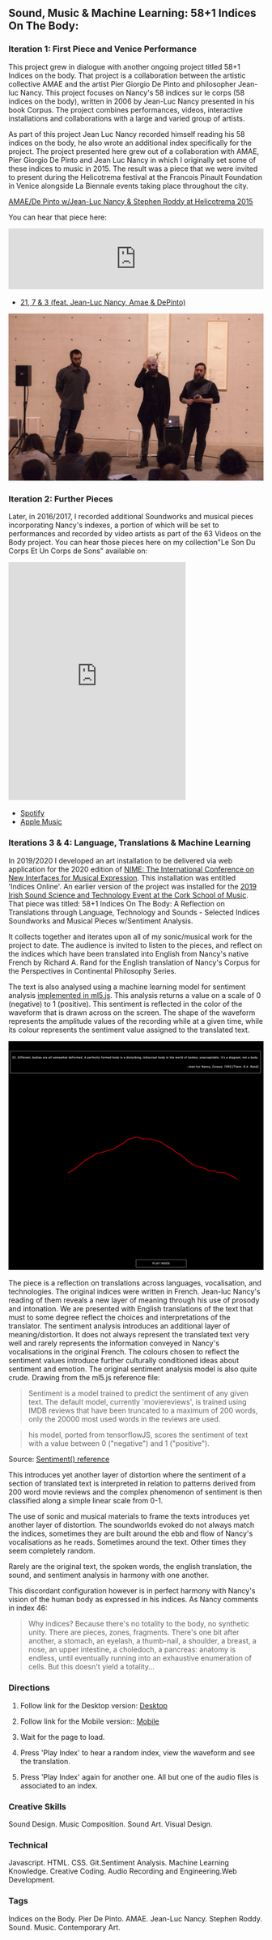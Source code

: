 ## Sound, Music & Machine Learning: 58+1 Indices On The Body:


### Iteration 1: First Piece and Venice Performance

This project grew in dialogue with another ongoing project titled 58+1 Indices on the body. That project is a collaboration between the artistic collective AMAE and the artist Pier Giorgio De Pinto and philosopher Jean-luc Nancy. This project focuses on Nancy's 58 indices sur le corps (58 indices on the body), written in 2006 by Jean-Luc Nancy presented in his book Corpus. The project combines performances, videos, interactive installations and collaborations with a large and varied group of artists.

As part of this project Jean Luc Nancy recorded himself reading his 58 indices on the body, he also wrote an additional index specifically for the project. The project presented here grew out of a collaboration with AMAE, Pier Giorgio De Pinto and Jean Luc Nancy in which I originally set some of these indices to music in 2015. The result was a piece that we were invited to present during the Helicotrema festival at the Francois Pinault Foundation in Venice alongside La Biennale events taking place throughout the city.


[AMAE/De Pinto w/Jean-Luc Nancy & Stephen Roddy at Helicotrema 2015](http://helicotrema.blauerhase.com/helicotrema-2015/)


You can hear that piece here:
<iframe style="border: 0; width: 100%; height: 120px;" src="https://bandcamp.com/EmbeddedPlayer/album=1061781095/size=large/bgcol=ffffff/linkcol=0687f5/tracklist=false/artwork=small/track=570375840/transparent=true/" seamless><a href="http://stephenroddy.bandcamp.com/album/le-son-du-corps-et-un-corps-de-sons">Le Son Du Corps Et Un Corps de Sons by Stephen Roddy feat. Jean-Luc Nancy, AMAE &amp; DePinto)</a></iframe>

* [21, 7 & 3 (feat. Jean-Luc Nancy, Amae & DePinto)](https://stephenroddy.bandcamp.com/track/21-7-3-feat-jean-luc-nancy-amae-depinto)


<img src="images/12186271_1116088238416382_7289188895621671914_o.jpg?raw=true"/><br/>

### Iteration 2: Further Pieces

Later, in 2016/2017, I recorded additional Soundworks and musical pieces incorporating Nancy's indexes, a portion of which will be set to performances and recorded by video artists as part of the 63 Videos on the Body project. You can hear those pieces here on my collection"Le Son Du Corps Et Un Corps de Sons" available on:

<iframe style="border: 0; width: 350px; height: 470px;" src="https://bandcamp.com/EmbeddedPlayer/album=1061781095/size=large/bgcol=ffffff/linkcol=0687f5/tracklist=false/transparent=true/" seamless><a href="http://stephenroddy.bandcamp.com/album/le-son-du-corps-et-un-corps-de-sons">Le Son Du Corps Et Un Corps de Sons by Stephen Roddy feat. Jean-Luc Nancy, AMAE &amp; DePinto)</a></iframe>

* [Spotify](https://open.spotify.com/album/3DsDLwlP74rKzIRaGvsyeh)
* [Apple Music](https://music.apple.com/us/album/le-son-du-corps-et-un-corps-de-sons/1314413365)

### Iterations 3 & 4: Language, Translations & Machine Learning

In 2019/2020 I developed an art installation to be delivered via web application for the 2020 edition of [NIME: The International Conference on New Interfaces for Musical Expression](https://nime2020.bcu.ac.uk/). This installation was entitled 'Indices Online'. An earlier version of the project was installed for the [2019 Irish Sound Science and Technology Event at the Cork School of Music](https://drive.google.com/file/d/1W_np9Jb-QEeny_Hd4wzR12Zvv-CdpXFr/view). That piece was titled: 58+1 Indices On The Body: A Reflection on Translations through Language, Technology and Sounds - Selected Indices Soundworks and Musical Pieces w/Sentiment Analysis.

It collects together and iterates upon all of my sonic/musical work for the project to date. The audience is invited to listen to the pieces, and reflect on the indices which have been translated into English from Nancy's native French by Richard A. Rand for the English translation of Nancy's Corpus for the Perspectives in Continental Philosophy Series.

The text is also analysed using a machine learning model for sentiment analysis [implemented in ml5.js](https://ml5js.org/). This analysis returns a value on a scale of 0 (negative) to 1 (positive). This sentiment is reflected in the color of the waveform that is drawn across on the screen. The shape of the waveform represents the amplitude values of the recording while at a given time, while its colour represents the sentiment value assigned to the translated text.

<img src="images/ind_image.png?raw=true"/><br/>


The piece is a reflection on translations across languages, vocalisation, and technologies.
The original indices were written in French. Jean-luc Nancy's reading of them reveals a new layer of meaning through his use of prosody and intonation.
We are presented with English translations of the text that must to some degree reflect the choices and interpretations of the translator.
The sentiment analysis introduces an additional layer of meaning/distortion. It does not always represent the translated text very well and rarely represents the information conveyed in Nancy's vocalisations in the original French. The colours chosen to reflect the sentiment values introduce further culturally conditioned ideas about sentiment and emotion.
The original sentiment analysis model is also quite crude. Drawing from the ml5.js reference file:

>Sentiment is a model trained to predict the sentiment of any given text. The default model, currently 'moviereviews', is trained using IMDB reviews that have been truncated to a maximum of 200 words, only the 20000 most used words in the reviews are used.

>his model, ported from tensorflowJS, scores the sentiment of text with a value between 0 ("negative") and 1 ("positive").

Source: [Sentiment() reference](https://ml5js.org/reference/api-Sentiment/)

This introduces yet another layer of distortion where the sentiment of a section of translated text is interpreted in relation to patterns derived from 200 word movie reviews and the complex phenomenon of sentiment is then classified along a simple linear scale from 0-1.

The use of sonic and musical materials to frame the texts introduces yet another layer of distortion. The soundworlds evoked do not always match the indices, sometimes they are built around the ebb and flow of Nancy's vocalisations as he reads. Sometimes around the text. Other times they seem completely random.

Rarely are the original text, the spoken words, the english translation, the sound, and sentiment analysis in harmony with one another.

This discordant configuration however is in perfect harmony with Nancy's vision of the human body as expressed in his indices. As Nancy comments in index 46:

>Why indices? Because there's no totality to the body, no synthetic unity. There are pieces, zones, fragments. There's one bit after another, a stomach, an eyelash, a thumb-nail, a shoulder, a breast, a nose, an upper intestine, a choledoch, a pancreas: anatomy is endless, until eventually running into an exhaustive enumeration of cells. But this doesn't yield a totality...

### Directions

   1. Follow link for the Desktop version: [Desktop](https://stephenroddy.github.io/58IndicesLangTrans/)

   2. Follow link for the Mobile version:: [Mobile](https://stephenroddy.github.io/58IndicesLangTrans/mobile.html)

   3. Wait for the page to load.

   4. Press 'Play Index' to hear a random index, view the waveform and see the translation.

   5. Press 'Play Index' again for another one. All but one of the audio files is associated to an index.

### Creative Skills
Sound Design. Music Composition. Sound Art. Visual Design.

### Technical
Javascript. HTML. CSS. Git.Sentiment Analysis. Machine Learning Knowledge. Creative Coding. Audio Recording and Engineering.Web Development.

### Tags
Indices on the Body. Pier De Pinto. AMAE. Jean-Luc Nancy. Stephen Roddy. Sound. Music. Contemporary Art.
